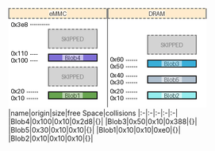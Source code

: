 ![memory map diagram](test_generate_doc_example_two_maps_cropped.png)
|name|origin|size|free Space|collisions
|:-|:-|:-|:-|:-|
|<span style='color:(115, 11, 31, 200)'>Blob4</span>|0x100|0x10|0x2d8|{}|
|<span style='color:(89, 83, 209, 93)'>Blob3</span>|0x50|0x10|0x388|{}|
|<span style='color:(228, 198, 131, 83)'>Blob5</span>|0x30|0x10|0x10|{}|
|<span style='color:(89, 83, 209, 93)'>Blob1</span>|0x10|0x10|0xe0|{}|
|<span style='color:(89, 83, 209, 93)'>Blob2</span>|0x10|0x10|0x10|{}|
